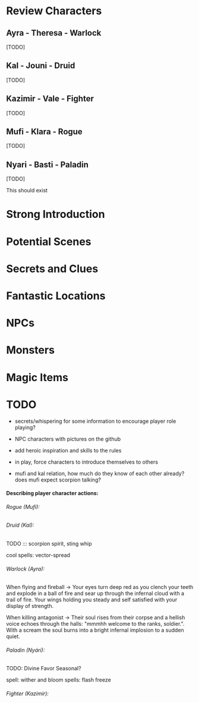# Review Characters

## Ayra - Theresa - Warlock

[TODO]

## Kal - Jouni - Druid

[TODO]

## Kazimir - Vale - Fighter

[TODO]

## Mufi - Klara - Rogue

[TODO]

## Nyari - Basti - Paladin

[TODO]

This should exist

# Strong Introduction

# Potential Scenes

# Secrets and Clues

# Fantastic Locations

# NPCs

# Monsters

# Magic Items

  
  

# TODO

  

- secrets/whispering for some information to encourage player role playing?

  

- NPC characters with pictures on the github

- add heroic inspiration and skills to the rules

- in play, force characters to introduce themselves to others

  

- mufi and kal relation, how much do they know of each other already? does mufi expect scorpion talking?

  

#### Describing player character actions:

  

###### Rogue (Mufi):


###### Druid (Kal):

TODO ::: scorpion spirit, sting whip

cool spells: vector-spread

###### Warlock (Ayra):

  
When flying and fireball -> Your eyes turn deep red as you clench your teeth and explode in a ball of fire and sear up through the infernal cloud with a trail of fire. Your wings holding you steady and self satisfied with your display of strength.

  
When killing antagonist -> Their soul rises from their corpse and a hellish voice echoes through the halls: "mmmhh welcome to the ranks, soldier.". With a scream the soul burns into a bright infernal implosion to a sudden quiet.

  

###### Paladin (Nyári):

TODO: Divine Favor Seasonal? 

spell: wither and bloom
spells: flash freeze



###### Fighter (Kazimir):
